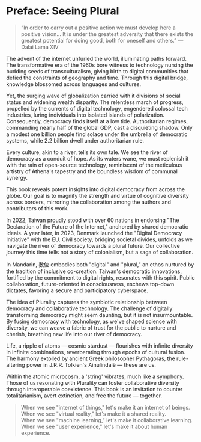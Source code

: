 # Preface: Seeing Plural

> “In order to carry out a positive action we must develop here a positive vision… It is under the greatest adversity that there exists the greatest potential for doing good, both for oneself and others.” — Dalai Lama XIV

The advent of the internet unfurled the world, illuminating paths forward. The transformative era of the 1960s bore witness to technology nursing the budding seeds of transculturalism, giving birth to digital communities that defied the constraints of geography and time. Through this digital bridge, knowledge blossomed across languages and cultures.

Yet, the surging wave of globalization carried with it divisions of social status and widening wealth disparity. The relentless march of progress, propelled by the currents of digital technology, engendered colossal tech industries, luring individuals into isolated islands of polarization. Consequently, democracy finds itself at a low tide. Authoritarian regimes, commanding nearly half of the global GDP, cast a disquieting shadow. Only a modest one billion people find solace under the umbrella of democratic systems, while 2.2 billion dwell under authoritarian rule.

Every culture, akin to a river, tells its own tale. We see the river of democracy as a conduit of hope. As its waters wane, we must replenish it with the rain of open-source technology, reminiscent of the meticulous artistry of Athena's tapestry and the boundless wisdom of communal synergy.

This book reveals potent insights into digital democracy from across the globe. Our goal is to magnify the strength and virtue of cognitive diversity across borders, mirroring the collaboration among the authors and contributors of this work.

In 2022, Taiwan proudly stood with over 60 nations in endorsing "The Declaration of the Future of the Internet," anchored by shared democratic ideals. A year later, in 2023, Denmark launched the "Digital Democracy Initiative" with the EU. Civil society, bridging societal divides, unfolds as we navigate the river of democracy towards a plural future. Our collective journey this time tells not a story of colonialism, but a saga of collaboration.

In Mandarin, 數位 embodies both "digital" and "plural," an ethos nurtured by the tradition of inclusive co-creation. Taiwan's democratic innovations, fortified by the commitment to digital rights, resonates with this spirit. Public collaboration, future-oriented in consciousness, eschews top-down dictates, favoring a secure and participatory cyberspace.

The idea of Plurality captures the symbiotic relationship between democracy and collaborative technology. The challenge of digitally transforming democracy might seem daunting, but it is not insurmountable. By fusing democracy with technology, as we've shaped science with diversity, we can weave a fabric of trust for the public to nurture and cherish, breathing new life into our river of democracy.

Life, a ripple of atoms — cosmic stardust — flourishes with infinite diversity in infinite combinations, reverberating through epochs of cultural fusion. The harmony extolled by ancient Greek philosopher Pythagoras, the rule-altering power in J.R.R. Tolkien's Ainulindalë — these are us.

Within the atomic microcosm, a 'string' vibrates, much like a symphony. Those of us resonating with Plurality can foster collaborative diversity through interoperable coexistence. This book is an invitation to counter totalitarianism, avert extinction, and free the future — together.

> When we see "internet of things," let's make it an internet of beings.<br> 
> When we see "virtual reality," let's make it a shared reality.<br>
> When we see "machine learning," let's make it collaborative learning.<br>
> When we see "user experience," let's make it about human experience.<br>

